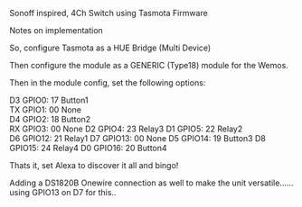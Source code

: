Sonoff inspired, 4Ch Switch using Tasmota Firmware

Notes on implementation

So, configure Tasmota as a HUE Bridge (Multi Device)

Then configure the module as a GENERIC (Type18) module for the Wemos.

Then in the module config, set the following options:

D3 GPIO0: 17 Button1	
TX GPIO1: 00 None	
D4 GPIO2: 18 Button2 	
RX GPIO3: 00 None
D2 GPIO4: 23 Relay3
D1 GPIO5: 22 Relay2 	
D6 GPIO12: 21 Relay1
D7 GPIO13: 00 None
D5 GPIO14: 19 Button3
D8 GPIO15: 24 Relay4
D0 GPIO16: 20 Button4

Thats it, set Alexa to discover it all and bingo!
 	
Adding a DS1820B Onewire connection as well to make the unit versatile......
using GPIO13 on D7 for this..
